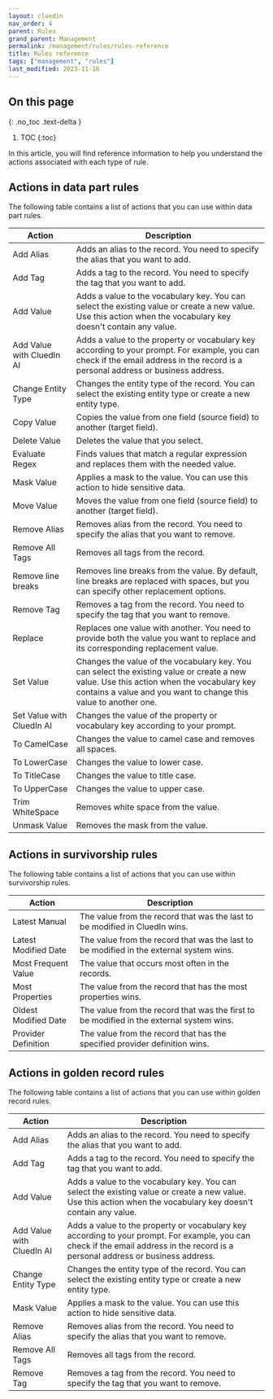 ```yaml
---
layout: cluedin
nav_order: 4
parent: Rules
grand_parent: Management
permalink: /management/rules/rules-reference
title: Rules reference
tags: ["management", "rules"]
last_modified: 2023-11-16
---
```

## On this page
{: .no_toc .text-delta }
1. TOC
{:toc}

In this article, you will find reference information to help you understand the actions associated with each type of rule.

## Actions in data part rules

The following table contains a list of actions that you can use within data part rules.

| Action | Description |
|--|--|
| Add Alias | Adds an alias to the record. You need to specify the alias that you want to add. |
| Add Tag | Adds a tag to the record. You need to specify the tag that you want to add. |
| Add Value | Adds a value to the vocabulary key. You can select the existing value or create a new value. Use this action when the vocabulary key doesn't contain any value. |
| Add Value with CluedIn AI | Adds a value to the property or vocabulary key according to your prompt. For example, you can check if the email address in the record is a personal address or business address. |
| Change Entity Type | Changes the entity type of the record. You can select the existing entity type or create a new entity type. |
| Copy Value | Copies the value from one field (source field) to another (target field). |
| Delete Value | Deletes the value that you select. |
| Evaluate Regex | Finds values that match a regular expression and replaces them with the needed value. |
| Mask Value | Applies a mask to the value. You can use this action to hide sensitive data. |
| Move Value | Moves the value from one field (source field) to another (target field). |
| Remove Alias | Removes alias from the record. You need to specify the alias that you want to remove. |
| Remove All Tags | Removes all tags from the record. |
| Remove line breaks | Removes line breaks from the value. By default, line breaks are replaced with spaces, but you can specify other replacement options. |
| Remove Tag | Removes a tag from the record. You need to specify the tag that you want to remove.|
| Replace | Replaces one value with another. You need to provide both the value you want to replace and its corresponding replacement value. |
| Set Value | Changes the value of the vocabulary key. You can select the existing value or create a new value. Use this action when the vocabulary key contains a value and you want to change this value to another one. |
| Set Value with CluedIn AI | Changes the value of the property or vocabulary key according to your prompt. |
| To CamelCase | Changes the value to camel case and removes all spaces. |
| To LowerCase | Changes the value to lower case. |
| To TitleCase | Changes the value to title case. |
| To UpperCase | Changes the value to upper case. |
| Trim WhiteSpace | Removes white space from the value. |
| Unmask Value | Removes the mask from the value. |

## Actions in survivorship rules

The following table contains a list of actions that you can use within survivorship rules.

| Action | Description |
|--|--|
| Latest Manual | The value from the record that was the last to be modified in CluedIn wins. |
| Latest Modified Date | The value from the record that was the last to be modified in the external system wins. |
| Most Frequent Value | The value that occurs most often in the records. |
| Most Properties | The value from the record that has the most properties wins. |
| Oldest Modified Date | The value from the record that was the first to be modified in the external system wins. |
| Provider Definition | The value from the record that has the specified provider definition wins. |

## Actions in golden record rules

The following table contains a list of actions that you can use within golden record rules.

| Action | Description |
|--|--|
| Add Alias | Adds an alias to the record. You need to specify the alias that you want to add. |
| Add Tag | Adds a tag to the record. You need to specify the tag that you want to add. |
| Add Value | Adds a value to the vocabulary key. You can select the existing value or create a new value. Use this action when the vocabulary key doesn't contain any value. |
| Add Value with CluedIn AI | Adds a value to the property or vocabulary key according to your prompt. For example, you can check if the email address in the record is a personal address or business address. |
| Change Entity Type | Changes the entity type of the record. You can select the existing entity type or create a new entity type. |
| Mask Value | Applies a mask to the value. You can use this action to hide sensitive data. |
| Remove Alias | Removes alias from the record. You need to specify the alias that you want to remove. |
| Remove All Tags | Removes all tags from the record. |
| Remove Tag | Removes a tag from the record. You need to specify the tag that you want to remove. |
